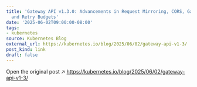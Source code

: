 ```yaml
---
title: 'Gateway API v1.3.0: Advancements in Request Mirroring, CORS, Gateway Merging,
  and Retry Budgets'
date: '2025-06-02T09:00:00-08:00'
tags:
- kubernetes
source: Kubernetes Blog
external_url: https://kubernetes.io/blog/2025/06/02/gateway-api-v1-3/
post_kind: link
draft: false
---
```

Open the original post ↗ https://kubernetes.io/blog/2025/06/02/gateway-api-v1-3/
